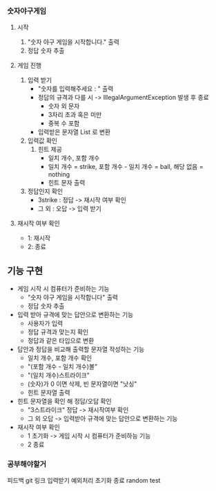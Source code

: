 ### 숫자야구게임  

1. 시작
   1. "숫자 야구 게임을 시작합니다." 출력
   2. 정답 숫자 추출

2. 게임 진행
   1. 입력 받기
      * "숫자를 입력해주세요 : " 출력
      * 정답의 규격과 다를 시 -> IllegalArgumentException 발생 후 종료
         * 숫자 외 문자
         * 3자리 초과 혹은 미만
         * 중복 수 포함
      * 입력받은 문자열 List<Integer> 로 변환
   2. 입력값 확인 
      1. 힌트 제공
          * 일치 개수, 포함 개수
          * 일치 개수 = strike, 포함 개수 - 일치 개수 = ball, 해당 없음 = nothing
          * 힌트 문자 출력
   3. 정답인지 확인
       * 3strike : 정답 -> 재시작 여부 확인
       * 그 외 : 오답 -> 입력 받기
 
3. 재시작 여부 확인
   * 1: 재시작
   * 2: 종료



## 기능 구현
* 게임 시작 시 컴퓨터가 준비하는 기능
  * "숫자 야구 게임을 시작합니다" 출력
  * 정답 숫자 추출
* 입력 받아 규격에 맞는 답안으로 변환하는 기능
  * 사용자가 입력
  * 정답 규격과 맞는지 확인
  * 정답과 같은 타입으로 변환
* 답안과 정답을 비교해 출력할 문자열 작성하는 기능
  * 일치 개수, 포함 개수 확인
  * "(포함 개수 - 일치 개수)볼"
  * "(일치 개수)스트라이크"
  * (숫자)가 0 이면 삭제, 빈 문자열이면 "낫싱"
  * 힌트 문자열 출력
* 힌트 문자열을 확인 해 정답/오답 확인
  * "3스트라이크" 정답 -> 재시작여부 확인
  * 그 외 오답 -> 입력받아 규격에 맞는 답안으로 변환하는 기능
* 재시작 여부 확인
  * 1 초기화 -> 게임 시작 시 컴퓨터가 준비하능 기능
  * 2 종료



### 공부해야할거
피드백 git 링크
입력받기
예외처리
초기화
종료
random
test
